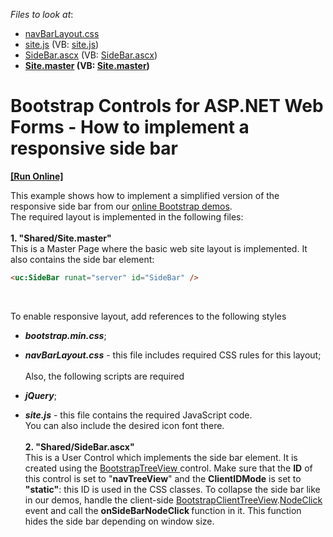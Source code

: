 <!-- default file list -->
*Files to look at*:

* [navBarLayout.css](./CS/NavBarResponsive/Content/navBarLayout.css)
* [site.js](./CS/NavBarResponsive/Content/site.js) (VB: [site.js](./VB/NavBarResponsive/Content/site.js))
* [SideBar.ascx](./CS/NavBarResponsive/Shared/SideBar.ascx) (VB: [SideBar.ascx](./VB/NavBarResponsive/Shared/SideBar.ascx))
* **[Site.master](./CS/NavBarResponsive/Shared/Site.master) (VB: [Site.master](./VB/NavBarResponsive/Shared/Site.master))**
<!-- default file list end -->
# Bootstrap Controls for ASP.NET Web Forms - How to implement a responsive side bar
<!-- run online -->
**[[Run Online]](https://codecentral.devexpress.com/t605275)**
<!-- run online end -->


<p>This example shows how to implement a simplified version of the responsive side bar from our <a href="https://demos.devexpress.com/bootstrap/">online Bootstrap demos</a>.<br>The required layout is implemented in the following files:<br><br><strong>1. "Shared/Site.master"<br></strong>This is a Master Page where the basic web site layout is implemented. It also contains the side bar element:</p>


```aspx
<uc:SideBar runat="server" id="SideBar" />

```


<p> </p>
<p>To enable responsive layout, add references to the following styles

* <strong><em>bootstrap.min.css</em></strong>;
* <strong><em>navBarLayout.css</em></strong> - this file includes required CSS rules for this layout;<br><br>Also, the following scripts are required

* <strong><em>jQuery</em></strong>;
* <strong><em>site.js</em></strong> - this file contains the required JavaScript code.<br>You can also include the desired icon font there.<br><br><strong>2. "Shared/SideBar.ascx"<br></strong>This is a User Control which implements the side bar element. It is created using the <a href="https://demos.devexpress.com/Bootstrap/Navigation/TreeView.aspx">BootstrapTreeView </a>control. Make sure that the <strong>ID</strong> of this control is set to "<strong>navTreeView</strong>" and the <strong>ClientIDMode</strong> is set to<strong> "static"</strong>: this ID is used in the CSS classes. To collapse the side bar like in our demos, handle the client-side <a href="https://documentation.devexpress.com/AspNetBootstrap/DevExpress.Web.Bootstrap.Scripts.BootstrapClientTreeView.members">BootstrapClientTreeView</a>.<a href="https://documentation.devexpress.com/AspNet/DevExpress.Web.Scripts.ASPxClientTreeView.NodeClick.event">NodeClick </a>event and call the <strong>onSideBarNodeClick </strong>function in it. This function hides the side bar depending on window size.<br><br></p>

<br/>


